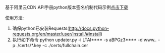 基于阿里云CDN API手册python版本签名机制代码示例[点击下载](https://docs-aliyun.cn-hangzhou.oss.aliyun-inc.com/cn/cdn/0.1.99/assets/api/callmethod_sdk_python.zip?spm=5176.doc27149.2.1.eijrGE&file=callmethod_sdk_python.zip)

使用方法:

1. 确保python已安装Requests(http://docs.python-requests.org/en/master/user/install/#install)
2. 执行如下命令
python updater.py -i LTAI**** -s aBPGz3**** -d www.***.*** -p ./certs/*.key -c ./certs/fullchain.cer
